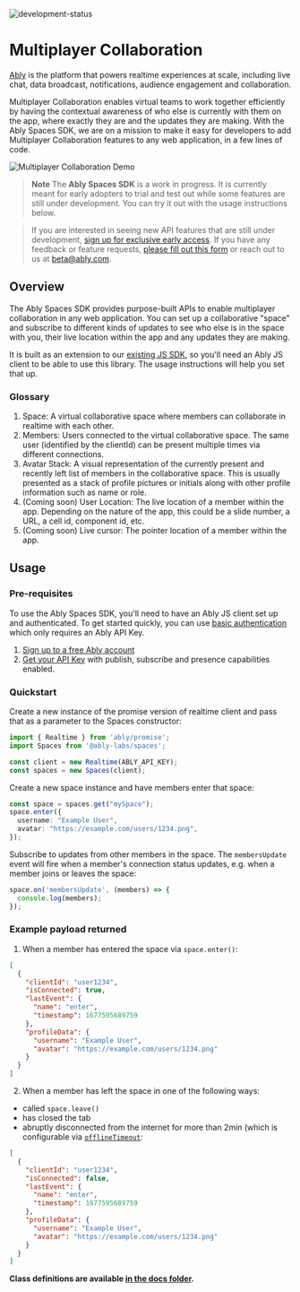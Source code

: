 ![development-status](https://badgen.net/badge/development-status/alpha/yellow?icon=github)

# Multiplayer Collaboration
[Ably](https://ably.com/) is the platform that powers realtime experiences at scale, including live chat, data broadcast, notifications, audience engagement and collaboration. 

Multiplayer Collaboration enables virtual teams to work together efficiently by having the contextual awareness of who else is currently with them on the app, where exactly they are and the updates they are making. With the Ably Spaces SDK, we are on a mission to make it easy for developers to add Multiplayer Collaboration features to any web application, in a few lines of code.

![Multiplayer Collaboration Demo](https://user-images.githubusercontent.com/5900152/225328262-2b63bb49-57a0-4f40-b78e-b87565f4c98c.png)


> **Note**
> The **Ably Spaces SDK** is a work in progress. It is currently meant for early adopters to trial and test out while some features are still under development. You can try it out with the usage instructions below.

> If you are interested in seeing new API features that are still under development, [sign up for exclusive early access](https://go.ably.com/spaces-early-access). If you have any feedback or feature requests, [please fill out this form](https://go.ably.com/spaces-feedback) or reach out to us at [beta@ably.com](mailto:beta@ably.com).

## Overview
The Ably Spaces SDK provides purpose-built APIs to enable multiplayer collaboration in any web application. You can set up a collaborative "space" and subscribe to different kinds of updates to see who else is in the space with you, their live location within the app and any updates they are making.

It is built as an extension to our [existing JS SDK](https://github.com/ably/ably-js), so you'll need an Ably JS client to be able to use this library. The usage instructions will help you set that up.

### Glossary 
1. Space: A virtual collaborative space where members can collaborate in realtime with each other.
2. Members: Users connected to the virtual collaborative space. The same user (identified by the clientId) can be present multiple times via different connections.
3. Avatar Stack: A visual representation of the currently present and recently left list of members in the collaborative space. This is usually presented as a stack of profile pictures or initials along with other profile information such as name or role.
3. (Coming soon) User Location: The live location of a member within the app. Depending on the nature of the app, this could be a slide number, a URL, a cell id, component id, etc.
4. (Coming soon) Live cursor: The pointer location of a member within the app. 


## Usage

### Pre-requisites

To use the Ably Spaces SDK, you'll need to have an Ably JS client set up and authenticated. To get started quickly, you can use [basic authentication](https://ably.com/docs/realtime/authentication#basic-authentication) which only requires an Ably API Key. 

1. [Sign up to a free Ably account](https://ably.com/signup)
2. [Get your API Key](https://faqs.ably.com/setting-up-and-managing-api-keys) with publish, subscribe and presence capabilities enabled.

### Quickstart 

Create a new instance of the promise version of realtime client and pass that as a parameter to the Spaces constructor:

```ts
import { Realtime } from 'ably/promise';
import Spaces from '@ably-labs/spaces';

const client = new Realtime(ABLY_API_KEY);
const spaces = new Spaces(client);
```

Create a new space instance and have members enter that space:

```ts
const space = spaces.get("mySpace");
space.enter({
  username: "Example User",
  avatar: "https://example.com/users/1234.png",
});
```

Subscribe to updates from other members in the space. The `membersUpdate` event will fire when a member's connection status updates, e.g. when a member joins or leaves the space:

```ts
space.on('membersUpdate', (members) => {
  console.log(members);
});
```

### Example payload returned

1. When a member has entered the space via `space.enter()`:

```json
[
  {
    "clientId": "user1234",
    "isConnected": true,
    "lastEvent": {
      "name": "enter",
      "timestamp": 1677595689759
    },
    "profileData": {
      "username": "Example User",
      "avatar": "https://example.com/users/1234.png"
    }
  }
]
```

2. When a member has left the space in one of the following ways:
- called `space.leave()`
- has closed the tab
- abruptly disconnected from the internet for more than 2min (which is configurable via [`offlineTimeout`](https://github.com/ably-labs/spaces/blob/main/docs/class-definitions.md#offlinetimeout):

```json
[
  {
    "clientId": "user1234",
    "isConnected": false,
    "lastEvent": {
      "name": "enter",
      "timestamp": 1677595689759
    },
    "profileData": {
      "username": "Example User",
      "avatar": "https://example.com/users/1234.png"
    }
  }
]
```

**Class definitions are available [in the docs folder](/docs/class-definitions.md).**
